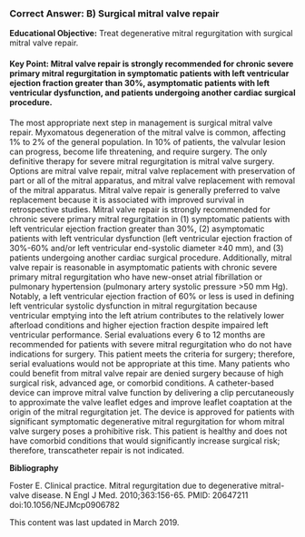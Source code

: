 
### Correct Answer: B) Surgical mitral valve repair 

**Educational Objective:** Treat degenerative mitral regurgitation with surgical mitral valve repair.

#### **Key Point:** Mitral valve repair is strongly recommended for chronic severe primary mitral regurgitation in symptomatic patients with left ventricular ejection fraction greater than 30%, asymptomatic patients with left ventricular dysfunction, and patients undergoing another cardiac surgical procedure.

The most appropriate next step in management is surgical mitral valve repair. Myxomatous degeneration of the mitral valve is common, affecting 1% to 2% of the general population. In 10% of patients, the valvular lesion can progress, become life threatening, and require surgery. The only definitive therapy for severe mitral regurgitation is mitral valve surgery. Options are mitral valve repair, mitral valve replacement with preservation of part or all of the mitral apparatus, and mitral valve replacement with removal of the mitral apparatus. Mitral valve repair is generally preferred to valve replacement because it is associated with improved survival in retrospective studies. Mitral valve repair is strongly recommended for chronic severe primary mitral regurgitation in (1) symptomatic patients with left ventricular ejection fraction greater than 30%, (2) asymptomatic patients with left ventricular dysfunction (left ventricular ejection fraction of 30%-60% and/or left ventricular end-systolic diameter ≥40 mm), and (3) patients undergoing another cardiac surgical procedure. Additionally, mitral valve repair is reasonable in asymptomatic patients with chronic severe primary mitral regurgitation who have new-onset atrial fibrillation or pulmonary hypertension (pulmonary artery systolic pressure >50 mm Hg). Notably, a left ventricular ejection fraction of 60% or less is used in defining left ventricular systolic dysfunction in mitral regurgitation because ventricular emptying into the left atrium contributes to the relatively lower afterload conditions and higher ejection fraction despite impaired left ventricular performance.
Serial evaluations every 6 to 12 months are recommended for patients with severe mitral regurgitation who do not have indications for surgery. This patient meets the criteria for surgery; therefore, serial evaluations would not be appropriate at this time.
Many patients who could benefit from mitral valve repair are denied surgery because of high surgical risk, advanced age, or comorbid conditions. A catheter-based device can improve mitral valve function by delivering a clip percutaneously to approximate the valve leaflet edges and improve leaflet coaptation at the origin of the mitral regurgitation jet. The device is approved for patients with significant symptomatic degenerative mitral regurgitation for whom mitral valve surgery poses a prohibitive risk. This patient is healthy and does not have comorbid conditions that would significantly increase surgical risk; therefore, transcatheter repair is not indicated.

**Bibliography**

Foster E. Clinical practice. Mitral regurgitation due to degenerative mitral-valve disease. N Engl J Med. 2010;363:156-65. PMID: 20647211 doi:10.1056/NEJMcp0906782

This content was last updated in March 2019.